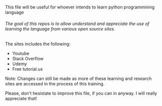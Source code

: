 This file will be useful for whoever intends to learn python programmining language

###### The goal of this repos is to allow understand and appreciate the use of learning the language from various open source sites.

The sites includes the following:
* Youtube
* Stack Overflow
* Udemy
* Free tutorial.us

Note: Changes can still be made as more of these learning and research sites are accessed in the process of this training.

Please, don't hesistate to improve this file, if you can in anyway. I will really appreciate that!
